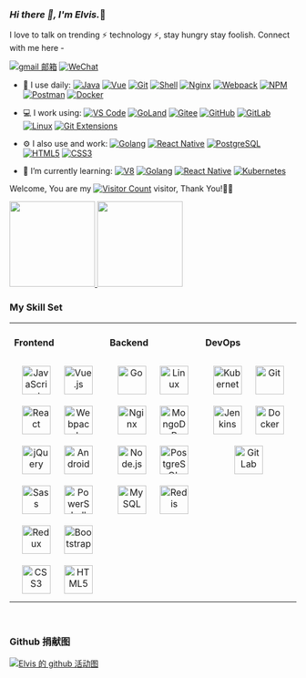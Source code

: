 <link rel="stylesheet" type="text/css" href="./beautiful.css">

### _Hi there 👋, I'm Elvis._🚀

I love to talk on trending ⚡ technology ⚡, stay hungry stay foolish. Connect with me here -

<!-- [![163 邮箱](https://img.shields.io/badge/-163%20Mail-FC1F1F?style=plastic&link=mailto:find_onepiece@163.com)](mailto:find_onepiece@163.com) -->
[![gmail 邮箱](https://img.shields.io/badge/Gmail-D14836?logo=gmail&logoColor=white)](mailto:zcm20010703@gmail.com)
[![WeChat](https://img.shields.io/badge/WeChat-07C160?logo=wechat&logoColor=white)](https://raw.githubusercontent.com/all-smile/nav/v1.0.6/static/images/qrcode_wechat02.jpg)

- 🚀 I use daily:
  [![Java](https://img.shields.io/badge/Java-000000?logo=Java&logoColor=FFCA28)](https://www.elvismax.tech/)
  [![Vue](https://img.shields.io/badge/Vue.js-35495E?logo=vue.js&logoColor=4FC08D)](https://www.elvismax.tech/)
  [![Git](https://img.shields.io/badge/-Git-000000?logo=git&logoColor=FF7043)](https://www.elvismax.tech/)
  [![Shell](https://img.shields.io/badge/-Shell-4EC422?logo=Shell&logoColor=FF7043)](https://www.elvismax.tech/)
  [![Nginx](https://img.shields.io/badge/-Nginx-F6C915?logo=nginx&logoColor=029137)](https://www.elvismax.tech/)
  [![Webpack](https://img.shields.io/badge/-webpack-2B3A42?logo=webpack&logoColor=75AFCC)](https://www.elvismax.tech/)
  [![NPM](https://img.shields.io/badge/-NPM-2875E3?logo=npm&logoColor=029137)](https://www.elvismax.teche/)
  [![Postman](https://img.shields.io/badge/-Postman-7A1FA2?logo=postman&logoColor=FC8019)](https://www.elvismax.tech/)
  [![Docker](https://img.shields.io/badge/docker-20232A?logo=docker&logoColor=61DAFB)](https://www.elvismax.tech/)
<!--   [![Jenkins](https://img.shields.io/badge/-Jenkins-F6C915?logo=jenkins&logoColor=F16061)](https://blog.i-xiao.space/)
 -->
- 💻 I work using:
  [![VS Code](https://img.shields.io/badge/-VS%20Code-007ACC?style=plastic&logo=visual-studio-code)](https://www.elvismax.tech/)
  [![GoLand](https://img.shields.io/badge/-GoLand-000?logo=goland&logoColor=00ACC1)](https://www.elvismax.tech/)
  [![Gitee](https://img.shields.io/badge/-Gitee-A80025?logo=gitee&logoColor=F16061)](https://www.elvismax.tech/)
  [![GitHub](https://img.shields.io/badge/-GitHub-181717?style=plastic&logo=github)](https://www.elvismax.tech/)
  [![GitLab](https://img.shields.io/badge/-GitLab-FCA121?style=plastic&logo=gitlab)](https://www.elvismax.tech/)
  [![Linux](https://img.shields.io/badge/-Linux-F16061?logo=linux&logoColor=000)](https://www.elvismax.tech/)
  [![Git Extensions](https://img.shields.io/badge/-Git%20Extensions-green?logo=git%20extensions&logoColor=DE3929)](https://www.elvismax.tech/)

- ⚙️ I also use and work:
  [![Golang](https://img.shields.io/badge/-Golang-02569B?logo=go&logoColor=00ACC1)](https:/www.elvismax.tech/)
  [![React Native](https://img.shields.io/badge/React_Native-20232A?logo=react&logoColor=61DAFB)](https://www.elvismax.tech/)
  [![PostgreSQL](https://img.shields.io/badge/-PostgreSQL-336791?style=plastic&logo=postgresql)](https://www.elvismax.tech/)
  [![HTML5](https://img.shields.io/badge/-HTML5-E34F26?style=plastic&logo=html5&logoColor=white)](https://www.elvismax.tech/)
  [![CSS3](https://img.shields.io/badge/-CSS3-1572B6?style=plastic&logo=css3)](https://www.elvismax.tech/)

- 🌱 I’m currently learning:
  [![V8](https://img.shields.io/badge/-V8-3DDC84?logo=v8&logoColor=4788F4)](https://www.elvismax.tech/)
  [![Golang](https://img.shields.io/badge/-Golang-02569B?logo=go&logoColor=00ACC1)](https://www.elvismax.tech/)
  [![React Native](https://img.shields.io/badge/React_Native-20232A?logo=react&logoColor=61DAFB)](https://www.elvismax.tech/)
  [![Kubernetes](https://img.shields.io/badge/-Kubernetes-F5F5F5?logo=Kubernetes&logoColor=316CE6)](https://www.elvismax.tech/)


Welcome, You are my [![Visitor Count](https://profile-counter.glitch.me/elvis-max2001/count.svg)](https:/www.elvismax.tech/) visitor, Thank You!🎉🎉
<!-- 
[![热门语言](https://github-readme-stats.vercel.app/api/top-langs/?username=elvis-max2001&theme=flag-india)](https://github.com/elvis-max2001/github-readme-stats)
 ![all-smile's GitHub stats](https://github-readme-stats.vercel.app/api?username=elvis-max2001&show_icons=true&theme=tokyonight) -->

 
 
[<span><img src="https://github-readme-stats.vercel.app/api/top-langs/?username=elvis-max2001&layout=compact" height=150/></span>
<span><img src="https://github-readme-stats.vercel.app/api?username=elvis-max2001&count_private=true&show_icons=true" height=150/></span>](https://www.elvismax.tech/)
<!-- https://www.elvismax.tech/ -->
<!--
<table border="0">
<tr>
<td valign="top">
<img src="https://github-readme-stats.vercel.app/api/top-langs/?username=all-smile&layout=compact" alt="Top Langs" height="160" />
</td>
<td valign="top">
<img src="https://github-readme-stats.vercel.app/api?username=all-smile&show_icons=true" alt="all-smile's GitHub stats" height="160" />
</td>
</tr>
</table>
-->

<!--
![Top Langs](https://github-readme-stats.vercel.app/api/top-langs/?username=all-smile&layout=compact)
![all-smile's GitHub stats](https://github-readme-stats.vercel.app/api?username=all-smile&show_icons=true)
-->

### My Skill Set
<table><tr><td valign="top" width="33%">



#### Frontend
<div align="center">
<img style="margin: 10px" src="https://profilinator.rishav.dev/skills-assets/javascript-original.svg" alt="JavaScript" height="50" />
<img style="margin: 10px" src="https://profilinator.rishav.dev/skills-assets/vuejs-original-wordmark.svg" alt="Vue.js" height="50" />
<img style="margin: 10px" src="https://profilinator.rishav.dev/skills-assets/react-original-wordmark.svg" alt="React" height="50" />
<img style="margin: 10px" src="https://profilinator.rishav.dev/skills-assets/webpack-original.svg" alt="Webpack" height="50" />
<img style="margin: 10px" src="https://profilinator.rishav.dev/skills-assets/jquery.png" alt="jQuery" height="50" />
<img style="margin: 10px" src="https://profilinator.rishav.dev/skills-assets/android-original-wordmark.svg" alt="Android" height="50" />
<img style="margin: 10px" src="https://profilinator.rishav.dev/skills-assets/sass-original.svg" alt="Sass" height="50" />
<img style="margin: 10px" src="https://profilinator.rishav.dev/skills-assets/powershell.png" alt="PowerShell" height="50" />
<img style="margin: 10px" src="https://profilinator.rishav.dev/skills-assets/redux-original.svg" alt="Redux" height="50" />
<img style="margin: 10px" src="https://profilinator.rishav.dev/skills-assets/bootstrap-plain.svg" alt="Bootstrap" height="50" />
<img style="margin: 10px" src="https://profilinator.rishav.dev/skills-assets/css3-original-wordmark.svg" alt="CSS3" height="50" />
<img style="margin: 10px" src="https://profilinator.rishav.dev/skills-assets/html5-original-wordmark.svg" alt="HTML5" height="50" />
</div>

</td>
<td valign="top" width="33%">

#### Backend
<div align="center">
<img style="margin: 10px" src="https://profilinator.rishav.dev/skills-assets/go-original.svg" alt="Go" height="50" />
<img style="margin: 10px" src="https://profilinator.rishav.dev/skills-assets/linux-original.svg" alt="Linux" height="50" />
<img style="margin: 10px" src="https://profilinator.rishav.dev/skills-assets/nginx-original.svg" alt="Nginx" height="50" />
<img style="margin: 10px" src="https://profilinator.rishav.dev/skills-assets/mongodb-original-wordmark.svg" alt="MongoDB" height="50" />
<img style="margin: 10px" src="https://profilinator.rishav.dev/skills-assets/nodejs-original-wordmark.svg" alt="Node.js" height="50" />
<img style="margin: 10px" src="https://profilinator.rishav.dev/skills-assets/postgresql-original-wordmark.svg" alt="PostgreSQL" height="50" />
<img style="margin: 10px" src="https://profilinator.rishav.dev/skills-assets/mysql-original-wordmark.svg" alt="MySQL" height="50" />
<img style="margin: 10px" src="https://profilinator.rishav.dev/skills-assets/redis-original-wordmark.svg" alt="Redis" height="50" />
</div>

</td>
<td valign="top" width="33%">

#### DevOps
<div align="center">
<img style="margin: 10px" src="https://profilinator.rishav.dev/skills-assets/kubernetes-icon.svg" alt="Kubernetes" height="50" />
<img style="margin: 10px" src="https://profilinator.rishav.dev/skills-assets/git-scm-icon.svg" alt="Git" height="50" />
<img style="margin: 10px" src="https://profilinator.rishav.dev/skills-assets/jenkins-icon.svg" alt="Jenkins" height="50" />
<img style="margin: 10px" src="https://profilinator.rishav.dev/skills-assets/docker-original-wordmark.svg" alt="Docker" height="50" />
<img style="margin: 10px" src="https://profilinator.rishav.dev/skills-assets/gitlab.svg" alt="GitLab" height="50" />
</div>
</td>
</tr>
</table>

<br/>


###  Github 捐献图
[![ Elvis 的 github 活动图](https://github-readme-activity-graph.vercel.app/graph?username=elvis-max2001&theme=vue)](https://github.com/elvis-max2001/github-readme-activity-graph)
